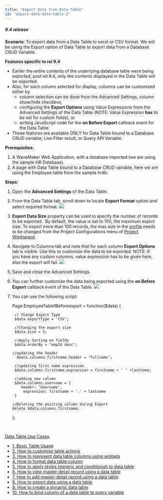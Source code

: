 ```yaml
---
title: "Export Data from Data Table"
id: "export-data-data-table-2"
---
```


##### 9.4 release

**Scenario**: To export data from a Data Table to excel or CSV format. We will be using the Export option of Data Table to export data from a Database CRUD Variable.

**Features specific to rel 9.4**

- Earlier the entire contents of the underlying database table were being exported, post rel 9.4, only the contents displayed in the Data Table will be exported.
- Also, for each column selected for display, columns can be customized either by
    - column selection can be done from the Advanced Settings, column show/hide checkbox,
    - configuring the **Export Options** using Value Expressions from the Advanced Settings of the Data Table (NOTE: Value Expression **has** to be set for custom fields), or
    - writing JavaScript code for the **on Before Export** callback event for the Data Table.
- These features are available ONLY for Data Table bound to a Database CRUD variable, Live Filter result, or Query API Variable.

**Prerequisites**:

1. A WaveMaker Web Application, with a database imported (we are using the sample HR Database).
2. A page with Data Table bound to a Database CRUD variable, here we are using the Employee table from the sample hrdb.

**Steps**:

1. Open the **Advanced Settings** of the Data Table.
2. From the Data Table tab, scroll down to locate **Export Format** option and select required format. [![](/learn/assets/dt_export.png)](/learn/assets/dt_export.png)
3. **Export Data Size** property can be used to specify the number of records to be exported.  By default, the value is set to 100, the maximum export size. To export more than 100 records, the max size in the [profile](http:/#ppsShowPopUp_109) needs to be changed from the Project Configurations menu of [Project Workspace](http:/#ppsShowPopUp_107).
4. Navigate to Columns tab and note that for each column **Export Options** tab is visible. Use this to customize the data to be exported. NOTE: If you have any custom columns, value expression has to be given here, else the export will fail. [![](/learn/assets/dt_cols_export.png)](/learn/assets/dt_cols_export.png)
5. Save and close the Advanced Settings.
6. You can further customize the data being exported using the **on Before Export** callback event of the Data Table. [![](/learn/assets/dt_export_event.png)](/learn/assets/dt_export_event.png)
7. You can use the following script:
    
    Page.EmployeeTable1Beforeexport = function($data) {
    
        // Change Export Type
        $data.exportType = 'CSV';
    
        //Changing the export size
        $data.size = 5;
    
        //Apply Sorting on fields
        $data.orderBy = "empId desc";
    
       //updating the header
         $data.columns.firstname.header = ‘Fullname’;
    
        //updating first name expression
        $data.columns.firstname.expression = firstname + ' ' +lastname;
    
        //adding new column 
        $data.columns.username = {
           header: ‘Username’,
            expression: firstname + '.' + lastname
        }
    
       //Deleting the existing column during Export
       delete $data.columns.firstname;
    };
    
     

[Data Table Use Cases](/learn/app-development/widgets/datalive/datatable/data-table-use-cases/)

- [1\. Basic Table Usage](/learn/app-development/widgets/datalive/datatable/data-table-basic-usage/)
- [2\. How to customise table actions](/learn/how-tos/data-table-actions/)
- [3\. How to represent data table columns using widgets](/learn/how-tos/data-table-widget-representations/)
- [4\. How to format data table column](/learn/how-tos/data-table-format/)
- [5\. How to apply styles (generic and conditional) to data table](/learn/how-tos/data-table-styling/)
- [6\. How to view master-detail record using a data table](/learn/how-tos/view-master-detail-data-records-using-data-table/)
- [7\. How to add master-detail record using a data table](/learn/how-tos/add-master-detail-records-using-data-table/)
- [8\. How to export data using a data table](/learn/how-tos/export-data-data-table/)
- [9\. How to create a dynamic data table](/learn/how-tos/dynamic-data-tables/)
- [10\. How to bind column of a data table to query variable](/learn/how-tos/data-table-column-bound-query/)
